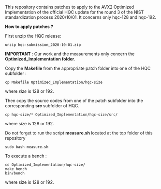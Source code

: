 This repository contains patches to apply to the AVX2 Optimized Implementation of the official HQC update for the round 3 of the NIST standardization process 2020/10/01. It concerns only hqc-128 and hqc-192.

**How to apply patches ?**

First unzip the HQC release:
```console
unzip hqc-submission_2020-10-01.zip
```
**IMPORTANT** : Our work and the measurements only concern the **Optimized_Implementation folder**.

Copy the **Makefile**  from the appropriate patch folder into one of the HQC subfolder :
```console
cp Makefile Optimized_Implementation/hqc-size
```
where *size* is 128 or 192.

Then copy the source codes from one of the patch subfolder into the corresponding **src** subfolder of HQC.

```console
cp hqc-size/* Optimized_Implementation/hqc-size/src/
```
where size is 128 or 192.

Do not forget to run the script **measure.sh** located at the top folder of this repository
```console
sudo bash measure.sh
```

To execute a bench :
```console
cd Optimized_Implementation/hqc-size/
make bench
bin/bench
```
where size is 128 or 192.



